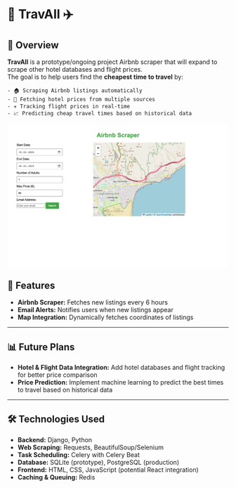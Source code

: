 # 🏡 TravAIl ✈️
## 📌 Overview  
**TravAIl** is a prototype/ongoing project Airbnb scraper that will expand to scrape other hotel databases and flight prices.  
    The goal is to help users find the **cheapest time to travel** by:

    - 🏠 Scraping Airbnb listings automatically
    - 🏨 Fetching hotel prices from multiple sources
    - ✈️ Tracking flight prices in real-time
    - 📈 Predicting cheap travel times based on historical data

  <div style="flex: 0 0 50%; display: flex; justify-content: center;">
    <img src="https://github.com/ba306/travAil/raw/main/snapshots/app_screenshot.png" alt="App Screenshot" width="700" />
  </div>
</div>

## 🚀 Features

- **Airbnb Scraper:** Fetches new listings every 6 hours
- **Email Alerts:** Notifies users when new listings appear
- **Map Integration:** Dynamically fetches coordinates of listings

---

## 📊 Future Plans

- **Hotel & Flight Data Integration:** Add hotel databases and flight tracking for better price comparison
- **Price Prediction:** Implement machine learning to predict the best times to travel based on historical data

---

## 🛠️ Technologies Used

- **Backend:** Django, Python
- **Web Scraping:** Requests, BeautifulSoup/Selenium
- **Task Scheduling:** Celery with Celery Beat
- **Database:** SQLite (prototype), PostgreSQL (production)
- **Frontend:** HTML, CSS, JavaScript (potential React integration)
- **Caching & Queuing:** Redis
